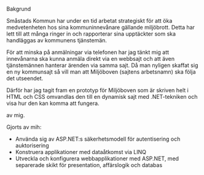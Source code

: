 Bakgrund

Småstads Kommun har under en tid arbetat strategiskt för att öka medvetenheten hos sina kommuninnevånare gällande miljöbrott. Detta har lett till att många ringer in och rapporterar sina upptäckter som ska handläggas av kommunens tjänstemän.

För att minska på anmälningar via telefonen har jag tänkt mig att innevånarna ska kunna anmäla direkt via en webbsajt och att även tjänstemännen hanterar ärenden via samma sajt. Då man nyligen skaffat sig en ny kommunsajt så vill man att Miljöboven (sajtens arbetsnamn) ska följa det utseendet.

Därför har jag tagit fram en prototyp för Miljöboven som är skriven helt i HTML och CSS omvandlas den till en dynamisk sajt med .NET-tekniken och visa hur den kan komma att fungera. 

av mig.
 
Gjorts av mih:
- Använda sig av ASP.NET:s säkerhetsmodell för autentisering och auktorisering
- Konstruera applikationer med dataåtkomst via LINQ
- Utveckla och konfigurera webbapplikationer med ASP.NET, med separerade skikt för presentation, affärslogik och databas
